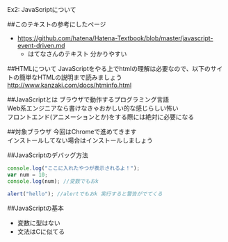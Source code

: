 Ex2: JavaScriptについて

##このテキストの参考にしたページ
* https://github.com/hatena/Hatena-Textbook/blob/master/javascript-event-driven.md
  * はてなさんのテキスト 分かりやすい

##HTMLについて
JavaScriptをやる上でhtmlの理解は必要なので、以下のサイトの簡単なHTMLの説明まで読みましょう  
http://www.kanzaki.com/docs/htminfo.html  

##JavaScriptとは
ブラウザで動作するプログラミング言語  
Web系エンジニアなら書けなきゃおかしい的な感じらしい怖い  
フロントエンド(アニメーションとか)をする際には絶対に必要になる  

##対象ブラウザ
今回はChromeで進めてきます  
インストールしてない場合はインストールしましょう

##JavaScriptのデバッグ方法

```javascript
console.log("ここに入れたやつが表示されるよ！");
var num = 10;
console.log(num); //変数でもおk

alert("hello"); //alertでもおk 実行すると警告がでてくる
```

##JavaScriptの基本

* 変数に型はない
* 文法はCに似てる

